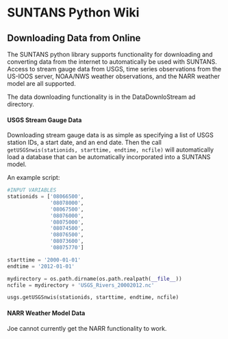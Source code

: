 # SUNTANS Python Wiki

## Downloading Data from Online
The SUNTANS python library supports functionality for downloading and converting data from the internet to automatically be used with SUNTANS. Access to stream gauge data from USGS, time series observations from the US-IOOS server, NOAA/NWS weather observations, and the NARR weather model are all supported.

The data downloading functionality is in the DataDownloStream ad directory. 

#### USGS Stream Gauge Data
Downloading stream gauge data is as simple as specifying a list of USGS station IDs, a start date, and an end date. Then the call ```getUSGSnwis(stationids, starttime, endtime, ncfile)``` will automatically load a database that can be automatically incorporated into a SUNTANS model.

An example script:
```python
#INPUT VARIABLES
stationids = ['08066500',
              '08078000',
              '08067500',
              '08076000',
              '08075000',
              '08074500',
              '08076500',
              '08073600',
              '08075770']

starttime = '2000-01-01'
endtime = '2012-01-01'

mydirectory = os.path.dirname(os.path.realpath(__file__))
ncfile = mydirectory + 'USGS_Rivers_20002012.nc'

usgs.getUSGSnwis(stationids, starttime, endtime, ncfile)
```

#### NARR Weather Model Data
Joe cannot currently get the NARR functionality to work.


